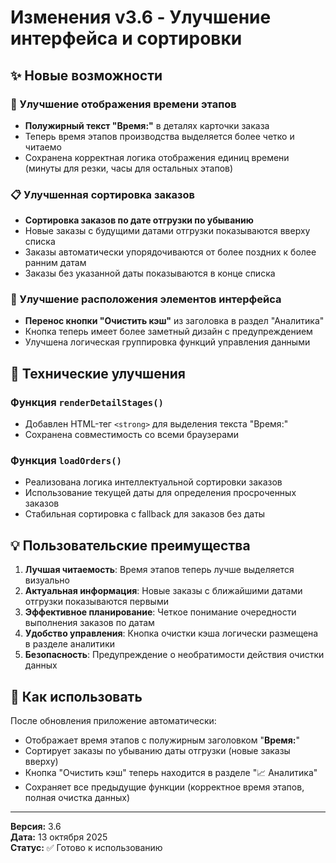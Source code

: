 # Изменения v3.6 - Улучшение интерфейса и сортировки

## ✨ Новые возможности

### 🎨 Улучшение отображения времени этапов
- **Полужирный текст "Время:"** в деталях карточки заказа
- Теперь время этапов производства выделяется более четко и читаемо
- Сохранена корректная логика отображения единиц времени (минуты для резки, часы для остальных этапов)

### 📋 Улучшенная сортировка заказов
- **Сортировка заказов по дате отгрузки по убыванию**
- Новые заказы с будущими датами отгрузки показываются вверху списка
- Заказы автоматически упорядочиваются от более поздних к более ранним датам
- Заказы без указанной даты показываются в конце списка

### 🔄 Улучшение расположения элементов интерфейса
- **Перенос кнопки "Очистить кэш"** из заголовка в раздел "Аналитика"
- Кнопка теперь имеет более заметный дизайн с предупреждением
- Улучшена логическая группировка функций управления данными

## 🔧 Технические улучшения

### Функция `renderDetailStages()`
- Добавлен HTML-тег `<strong>` для выделения текста "Время:"
- Сохранена совместимость со всеми браузерами

### Функция `loadOrders()`
- Реализована логика интеллектуальной сортировки заказов
- Использование текущей даты для определения просроченных заказов
- Стабильная сортировка с fallback для заказов без даты

## 💡 Пользовательские преимущества

1. **Лучшая читаемость**: Время этапов теперь лучше выделяется визуально
2. **Актуальная информация**: Новые заказы с ближайшими датами отгрузки показываются первыми
3. **Эффективное планирование**: Четкое понимание очередности выполнения заказов по датам
4. **Удобство управления**: Кнопка очистки кэша логически размещена в разделе аналитики
5. **Безопасность**: Предупреждение о необратимости действия очистки данных

## 🚀 Как использовать

После обновления приложение автоматически:
- Отображает время этапов с полужирным заголовком "**Время:**"
- Сортирует заказы по убыванию даты отгрузки (новые заказы вверху)
- Кнопка "Очистить кэш" теперь находится в разделе "📈 Аналитика"
- Сохраняет все предыдущие функции (корректное время этапов, полная очистка данных)

---

**Версия:** 3.6  
**Дата:** 13 октября 2025  
**Статус:** ✅ Готово к использованию
